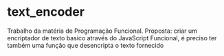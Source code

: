# text_encoder
 
Trabalho da matéria de Programação Funcional.
Proposta: criar um encriptador de texto basico através do JavaScript Funcional, é preciso ter também uma função que desencripta o texto fornecido
